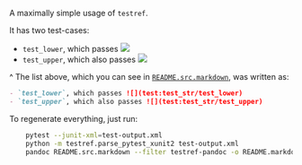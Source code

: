 A maximally simple usage of `testref`.

It has two test-cases:

- `test_lower`, which passes ![](test:test_str/test_lower)
- `test_upper`, which also passes ![](test:test_str/test_upper)

^ The list above, which you can see in [`README.src.markdown`](README.src.markdown), was written as:
```markdown
- `test_lower`, which passes ![](test:test_str/test_lower)
- `test_upper`, which also passes ![](test:test_str/test_upper)
```

To regenerate everything, just run:
```bash
    pytest --junit-xml=test-output.xml
    python -m testref.parse_pytest_xunit2 test-output.xml
    pandoc README.src.markdown --filter testref-pandoc -o README.markdown
```
